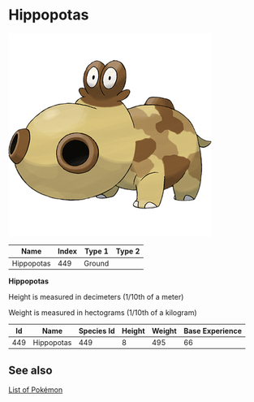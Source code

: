 # Hippopotas


![Hippopotas](images/449.png)

| **Name** | **Index** | **Type 1** | **Type 2** |
|----|----|----|----|
| Hippopotas | 449 | Ground  |  |

**Hippopotas** 


Height is measured in decimeters (1/10th of a meter)

Weight is measured in hectograms (1/10th of a kilogram)

| **Id** | **Name** | **Species Id** | **Height** | **Weight** | **Base Experience** |
|--------|----------|----------------|------------|------------|---------------------|
| 449 | Hippopotas | 449 | 8 | 495 | 66 |


## See also

[List of Pokémon](../pokemon.md)
